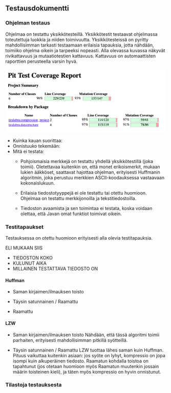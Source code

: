 ## Testausdokumentti

### Ohjelman testaus

Ohjelmaa on testattu yksikkötesteillä. Yksikkötestit testaavat ohjelmassa toteutettuja luokkia ja niiden toimivuutta. Yksikkötesteissä on pyritty mahdollisimman tarkasti testaamaan erilaisia tapauksia, jotta nähdään, toimiiko ohjelma oikein ja tarpeeksi nopeasti. Alla olevassa kuvassa näkyvät rivikattavuus ja mutaatiotestien kattavuus. Kattavuus on automaattisten raporttien perusteella varsin hyvä.

![Kuva mutaatiotestiraportista](picReport.png)

- Kuinka kauan suorittaa:
- Onnistuuko tekemään:
- Mitä ei testata:
  - Pohjoismaisia merkkejä on testattu yhdellä yksikkötestillä (joka toimii). Oletettavaa kuitenkin on, että monet erikoismerkit, mukaan lukien ääkköset, saattavat hajottaa ohjelman, erityisesti Huffmanin algoritmin, joka perustuu merkkien ASCII-koodauksessa vastaavaan kokonaislukuun.

  - Erilaisia tiedostotyyppejä ei ole testattu tai otettu huomioon. Ohjelmaa on testattu merkkijonoilla ja tekstitiedostoilla.

  - Tiedoston avaamista ja sen toimintaa ei testata, koska voidaan olettaa, että Javan omat funktiot toimivat oikein.

### Testitapaukset
Testauksessa on otettu huomioon erityisesti alla olevia testitapauksia.

ELI MUKAAN SIIS
- TIEDOSTON KOKO
- KULUNUT AIKA
- MILLAINEN TESTATTAVA TIEDOSTO ON

#### Huffman
- Saman kirjaimen/ilmauksen toisto

- Täysin satunnainen / Raamattu

- Raamattu


#### LZW
- Saman kirjaimen/ilmauksen toisto
Nähdään, että tässä algoritmi toimii parhaiten, erityisesti mahdollisimman pitkillä syötteillä.

- Täysin satunnainen / Raamattu
LZW tuottaa lähes saman kuin Huffman. Pituus vaikuttaa kuitenkin asiaan: jos syöte on lyhyt, kompressio on jopa isompi kuin alkuperäinen tiedosto. Raamatun kohdalla toistoa on tapahtunut (jos otetaan huomioon myös Raamatun muutenkin jossain määrin toisteinen kieli), ja täten myös kompressio on hyvin onnistunut.


### Tilastoja testauksesta
